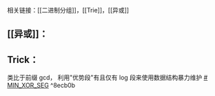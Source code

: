 相关链接：[[二进制分组]]，[[Trie]]，[[异或]]

## [[异或]]：

## Trick：
类比于前缀 gcd， 利用"优势段"有且仅有 log 段来使用数据结构暴力维护 [# MIN_XOR_SEG](https://www.codechef.com/problems/MINXORSEG) ^8ecb0b




